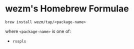 wezm's Homebrew Formulae
========================

`brew install wezm/tap/<package-name>`

where `<package-name>` is one of:

* `rsspls`
